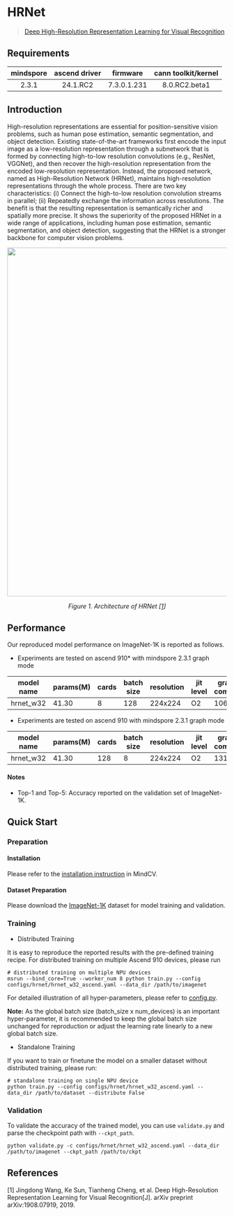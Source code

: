 # HRNet
<!--- Guideline: use url linked to abstract in ArXiv instead of PDF for fast loading.  -->

> [Deep High-Resolution Representation Learning for Visual Recognition](https://arxiv.org/abs/1908.07919)

## Requirements
| mindspore | ascend driver |  firmware   | cann toolkit/kernel |
| :-------: | :-----------: | :---------: | :-----------------: |
|   2.3.1   |   24.1.RC2    | 7.3.0.1.231 |    8.0.RC2.beta1    |

## Introduction
<!--- Guideline: Introduce the model and architectures. Cite if you use/adopt paper explanation from others. -->

High-resolution representations are essential for position-sensitive vision problems, such as human pose estimation, semantic segmentation, and object detection. Existing state-of-the-art frameworks first encode the input image as a low-resolution representation through a subnetwork that is formed by connecting high-to-low resolution convolutions (e.g., ResNet, VGGNet), and then recover the high-resolution representation from the encoded low-resolution representation. Instead, the proposed network, named as High-Resolution Network (HRNet), maintains high-resolution representations through the whole process. There are two key characteristics: (i) Connect the high-to-low resolution convolution streams in parallel; (ii) Repeatedly exchange the information across resolutions. The benefit is that the resulting representation is semantically richer and spatially more precise. It shows the superiority of the proposed HRNet in a wide range of applications, including human pose estimation, semantic segmentation, and object detection, suggesting that the HRNet is a stronger backbone for computer vision problems.

<!--- Guideline: If an architecture table/figure is available in the paper, put one here and cite for intuitive illustration. -->

<p align="center">
  <img src="https://user-images.githubusercontent.com/8342575/218354682-4256e17e-bb69-4e51-8bb9-a08fc29087c4.png" width=800 />
</p>
<p align="center">
  <em> Figure 1. Architecture of HRNet [<a href="#references">1</a>] </em>
</p>

## Performance
<!--- Guideline:
Table Format:
- Model: model name in lower case with _ seperator.
- Top-1 and Top-5: Keep 2 digits after the decimal point.
- Params (M): # of model parameters in millions (10^6). Keep 2 digits after the decimal point
- Recipe: Training recipe/configuration linked to a yaml config file. Use absolute url path.
- Download: url of the pretrained model weights. Use absolute url path.
-->

Our reproduced model performance on ImageNet-1K is reported as follows.

- Experiments are tested on ascend 910* with mindspore 2.3.1 graph mode

<div align="center">


| model name | params(M) | cards | batch size | resolution | jit level | graph compile | ms/step | img/s   | acc@top1 | acc@top5 | recipe                                                                                        | weight                                                                                               |
| ---------- | --------- | ----- | ---------- | ---------- | --------- | ------------- | ------- | ------- | -------- | -------- | --------------------------------------------------------------------------------------------- | ---------------------------------------------------------------------------------------------------- |
| hrnet_w32  | 41.30     | 8     | 128        | 224x224    | O2        | 1069s         | 238.03  | 4301.98 | 80.66    | 95.30    | [yaml](https://github.com/mindspore-lab/mindcv/blob/main/configs/hrnet/hrnet_w32_ascend.yaml) | [weights](https://download-mindspore.osinfra.cn/toolkits/mindcv/hrnet/hrnet_w32-e616cdcb-910v2.ckpt) |



</div>

- Experiments are tested on ascend 910 with mindspore 2.3.1 graph mode

<div align="center">


| model name | params(M) | cards | batch size | resolution | jit level | graph compile | ms/step | img/s   | acc@top1 | acc@top5 | recipe                                                                                        | weight                                                                                 |
| ---------- | --------- | ----- | ---------- | ---------- | --------- | ------------- | ------- | ------- | -------- | -------- | --------------------------------------------------------------------------------------------- | -------------------------------------------------------------------------------------- |
| hrnet_w32  | 41.30     | 128   | 8          | 224x224    | O2        | 1312s         | 279.10  | 3668.94 | 80.64    | 95.44    | [yaml](https://github.com/mindspore-lab/mindcv/blob/main/configs/hrnet/hrnet_w32_ascend.yaml) | [weights](https://download.mindspore.cn/toolkits/mindcv/hrnet/hrnet_w32-cc4fbd91.ckpt) |



</div>

#### Notes
- Top-1 and Top-5: Accuracy reported on the validation set of ImageNet-1K.


## Quick Start
### Preparation

#### Installation
Please refer to the [installation instruction](https://mindspore-lab.github.io/mindcv/installation/) in MindCV.

#### Dataset Preparation
Please download the [ImageNet-1K](https://www.image-net.org/challenges/LSVRC/2012/index.php) dataset for model training and validation.

### Training
<!--- Guideline: Avoid using shell script in the command line. Python script preferred. -->

* Distributed Training

It is easy to reproduce the reported results with the pre-defined training recipe. For distributed training on multiple Ascend 910 devices, please run

```shell
# distributed training on multiple NPU devices
msrun --bind_core=True --worker_num 8 python train.py --config configs/hrnet/hrnet_w32_ascend.yaml --data_dir /path/to/imagenet
```



For detailed illustration of all hyper-parameters, please refer to [config.py](https://github.com/mindspore-lab/mindcv/blob/main/config.py).

**Note:**  As the global batch size  (batch_size x num_devices) is an important hyper-parameter, it is recommended to keep the global batch size unchanged for reproduction or adjust the learning rate linearly to a new global batch size.

* Standalone Training

If you want to train or finetune the model on a smaller dataset without distributed training, please run:

```shell
# standalone training on single NPU device
python train.py --config configs/hrnet/hrnet_w32_ascend.yaml --data_dir /path/to/dataset --distribute False
```

### Validation

To validate the accuracy of the trained model, you can use `validate.py` and parse the checkpoint path with `--ckpt_path`.

```
python validate.py -c configs/hrnet/hrnet_w32_ascend.yaml --data_dir /path/to/imagenet --ckpt_path /path/to/ckpt
```

## References
<!--- Guideline: Citation format GB/T 7714 is suggested. -->

[1] Jingdong Wang, Ke Sun, Tianheng Cheng, et al. Deep High-Resolution Representation Learning for Visual Recognition[J]. arXiv preprint arXiv:1908.07919, 2019.

